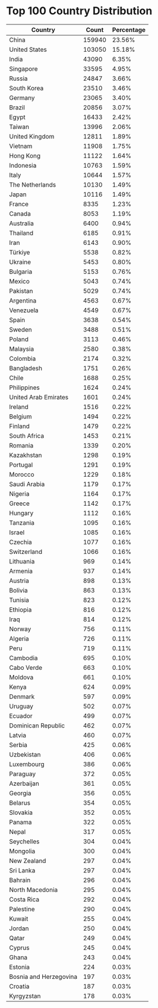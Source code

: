 # Top 100 Country Distribution
| Country | Count | Percentage |
|----|----|----|
| China | 159940 | 23.56% |
| United States | 103050 | 15.18% |
| India | 43090 | 6.35% |
| Singapore | 33595 | 4.95% |
| Russia | 24847 | 3.66% |
| South Korea | 23510 | 3.46% |
| Germany | 23065 | 3.40% |
| Brazil | 20856 | 3.07% |
| Egypt | 16433 | 2.42% |
| Taiwan | 13996 | 2.06% |
| United Kingdom | 12811 | 1.89% |
| Vietnam | 11908 | 1.75% |
| Hong Kong | 11122 | 1.64% |
| Indonesia | 10763 | 1.59% |
| Italy | 10644 | 1.57% |
| The Netherlands | 10130 | 1.49% |
| Japan | 10116 | 1.49% |
| France | 8335 | 1.23% |
| Canada | 8053 | 1.19% |
| Australia | 6400 | 0.94% |
| Thailand | 6185 | 0.91% |
| Iran | 6143 | 0.90% |
| Türkiye | 5538 | 0.82% |
| Ukraine | 5453 | 0.80% |
| Bulgaria | 5153 | 0.76% |
| Mexico | 5043 | 0.74% |
| Pakistan | 5029 | 0.74% |
| Argentina | 4563 | 0.67% |
| Venezuela | 4549 | 0.67% |
| Spain | 3638 | 0.54% |
| Sweden | 3488 | 0.51% |
| Poland | 3113 | 0.46% |
| Malaysia | 2580 | 0.38% |
| Colombia | 2174 | 0.32% |
| Bangladesh | 1751 | 0.26% |
| Chile | 1688 | 0.25% |
| Philippines | 1624 | 0.24% |
| United Arab Emirates | 1601 | 0.24% |
| Ireland | 1516 | 0.22% |
| Belgium | 1494 | 0.22% |
| Finland | 1479 | 0.22% |
| South Africa | 1453 | 0.21% |
| Romania | 1339 | 0.20% |
| Kazakhstan | 1298 | 0.19% |
| Portugal | 1291 | 0.19% |
| Morocco | 1229 | 0.18% |
| Saudi Arabia | 1179 | 0.17% |
| Nigeria | 1164 | 0.17% |
| Greece | 1142 | 0.17% |
| Hungary | 1112 | 0.16% |
| Tanzania | 1095 | 0.16% |
| Israel | 1085 | 0.16% |
| Czechia | 1077 | 0.16% |
| Switzerland | 1066 | 0.16% |
| Lithuania | 969 | 0.14% |
| Armenia | 937 | 0.14% |
| Austria | 898 | 0.13% |
| Bolivia | 863 | 0.13% |
| Tunisia | 823 | 0.12% |
| Ethiopia | 816 | 0.12% |
| Iraq | 814 | 0.12% |
| Norway | 756 | 0.11% |
| Algeria | 726 | 0.11% |
| Peru | 719 | 0.11% |
| Cambodia | 695 | 0.10% |
| Cabo Verde | 663 | 0.10% |
| Moldova | 661 | 0.10% |
| Kenya | 624 | 0.09% |
| Denmark | 597 | 0.09% |
| Uruguay | 502 | 0.07% |
| Ecuador | 499 | 0.07% |
| Dominican Republic | 462 | 0.07% |
| Latvia | 460 | 0.07% |
| Serbia | 425 | 0.06% |
| Uzbekistan | 406 | 0.06% |
| Luxembourg | 386 | 0.06% |
| Paraguay | 372 | 0.05% |
| Azerbaijan | 361 | 0.05% |
| Georgia | 356 | 0.05% |
| Belarus | 354 | 0.05% |
| Slovakia | 352 | 0.05% |
| Panama | 322 | 0.05% |
| Nepal | 317 | 0.05% |
| Seychelles | 304 | 0.04% |
| Mongolia | 300 | 0.04% |
| New Zealand | 297 | 0.04% |
| Sri Lanka | 297 | 0.04% |
| Bahrain | 296 | 0.04% |
| North Macedonia | 295 | 0.04% |
| Costa Rica | 292 | 0.04% |
| Palestine | 290 | 0.04% |
| Kuwait | 255 | 0.04% |
| Jordan | 250 | 0.04% |
| Qatar | 249 | 0.04% |
| Cyprus | 245 | 0.04% |
| Ghana | 243 | 0.04% |
| Estonia | 224 | 0.03% |
| Bosnia and Herzegovina | 197 | 0.03% |
| Croatia | 187 | 0.03% |
| Kyrgyzstan | 178 | 0.03% |

